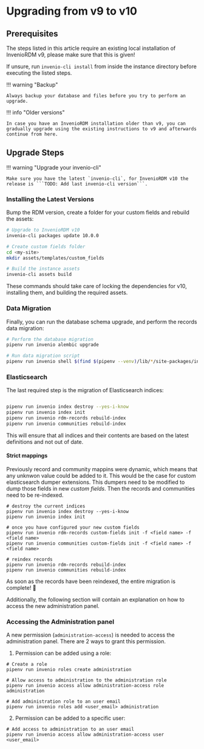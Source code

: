# Upgrading from v9 to v10

## Prerequisites

The steps listed in this article require an existing local installation of InvenioRDM v9, please make sure that this is given!

If unsure, run `invenio-cli install` from inside the instance directory before executing the listed steps.

!!! warning "Backup"

    Always backup your database and files before you try to perform an upgrade.

!!! info "Older versions"

    In case you have an InvenioRDM installation older than v9, you can gradually upgrade using the existing instructions to v9 and afterwards continue from here.

## Upgrade Steps

!!! warning "Upgrade your invenio-cli"

    Make sure you have the latest `invenio-cli`, for InvenioRDM v10 the release is ```TODO: Add last invenio-cli version```.

### Installing the Latest Versions

Bump the RDM version, create a folder for your custom fields and rebuild the assets:

```bash
# Upgrade to InvenioRDM v10
invenio-cli packages update 10.0.0

# Create custom fields folder
cd <my-site>
mkdir assets/templates/custom_fields

# Build the instance assets
invenio-cli assets build
```

These commands should take care of locking the dependencies for v10, installing them, and building the required assets.


### Data Migration

Finally, you can run the database schema upgrade, and perform the records data migration:

```bash
# Perform the database migration
pipenv run invenio alembic upgrade

# Run data migration script
pipenv run invenio shell $(find $(pipenv --venv)/lib/*/site-packages/invenio_app_rdm -name migrate_9_0_to_10_0.py)
```

### Elasticsearch

The last required step is the migration of Elasticsearch indices:

```bash

pipenv run invenio index destroy --yes-i-know
pipenv run invenio index init
pipenv run invenio rdm-records rebuild-index
pipenv run invenio communities rebuild-index
```

This will ensure that all indices and their contents are based on the latest definitions and not out of date.

#### Strict mappings

Previously record and community mappins were dynamic, which means that any unknwon value could be added to it. This would be the case for custom elasticsearch dumper extensions. This dumpers need to be modified to dump those fields in new _custom fields_. Then the records and communities need to be re-indexed.

```shell
# destroy the current indices
pipenv run invenio index destroy --yes-i-know
pipenv run invenio index init

# once you have configured your new custom fields
pipenv run invenio rdm-records custom-fields init -f <field name> -f <field name>
pipenv run invenio communities custom-fields init -f <field name> -f <field name>

# reindex records
pipenv run invenio rdm-records rebuild-index
pipenv run invenio communities rebuild-index
```

As soon as the records have been reindexed, the entire migration is complete! :partying_face:

Additionally, the following section will contain an explanation on how to access the new administration panel.

### Accessing the Administration panel

A new permission (`administration-access`) is needed to access the administration panel. There are 2 ways to grant this permission.

1) Permission can be added using a role:
```
# Create a role
pipenv run invenio roles create administration

# Allow access to administration to the administration role
pipenv run invenio access allow administration-access role administration

# Add administration role to an user email
pipenv run invenio roles add <user_email> administration
```

2) Permission can be added to a specific user:
```
# Add access to administration to an user email
pipenv run invenio access allow administration-access user <user_email>
```
